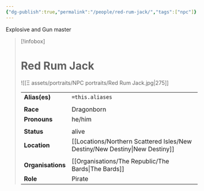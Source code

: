 ```yaml
---
{"dg-publish":true,"permalink":"/people/red-rum-jack/","tags":["npc"]}
---
```


Explosive and Gun master
> [!infobox] 
> 
> # Red Rum Jack
> ![[Ξ assets/portraits/NPC portraits/Red Rum Jack.jpg\|275]]
> 
> | | |
> | --- | --- |
> | **Alias(es)** | `=this.aliases` |
> | | | 
> | **Race** | Dragonborn |
> | **Pronouns** | he/him |
> | | | 
> | **Status** | alive | 
> | **Location** | [[Locations/Northern Scattered Isles/New Destiny/New Destiny\|New Destiny]] |
> | | | 
> | **Organisations** | [[Organisations/The Republic/The Bards\|The Bards]] |
> | **Role** | Pirate |


